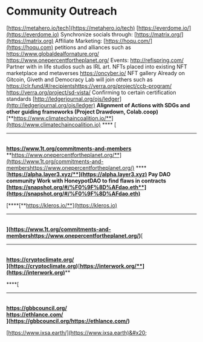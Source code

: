 # Community Outreach

[https://metahero.io/tech](https://metahero.io/tech) [https://everdome.io/](https://everdome.io) Synchronize socials through: [https://matrix.org/](https://matrix.org) Affiliate Marketing: [https://hoqu.com/](https://hoqu.com) petitions and alliances such as https://www.globaldealfornature.org/ https://www.onepercentfortheplanet.org/ Events: http://refispring.com/ Partner with in life studios such as IRL art. NFTs placed into existing NFT marketplace and metaverses https://oncyber.io/ NFT gallery Already on Gitcoin, Giveth and Democracy Lab will join others such as https://clr.fund/#/recipients​ https://verra.org/project/ccb-program/ https://verra.org/project/sd-vista/ Confirming to certain certification standards [http://ledgerjournal.org/ojs/ledger](http://ledgerjournal.org/ojs/ledger) **Alignment of Actions with SDGs and other guiding frameworks (Project Drawdown, Colab.coop)** [**https://www.climatechaincoalition.io/**](https://www.climatechaincoalition.io) **** [****\
**https://www.1t.org/commitments-and-members**\
**https://www.onepercentfortheplanet.org/**](https://www.1t.org/commitments-and-membershttps://www.onepercentfortheplanet.org/) **** [**https://alpha.layer3.xyz/**](https://alpha.layer3.xyz) **Pay DAO community Work with HoneypotDAO to find flaws in contracts** [**https://snapshot.org/#/%F0%9F%8D%AFdao.eth**](https://snapshot.org/#/%F0%9F%8D%AFdao.eth)****

[****[**https://kleros.io/**](https://kleros.io)****\
****](https://www.1t.org/commitments-and-membershttps://www.onepercentfortheplanet.org/)****[****\
**https://cryptoclimate.org/**\
****](https://cryptoclimate.org)****[**https://interwork.org/**](https://interwork.org)****

****[****\
**https://gbbcouncil.org/**\
**https://ethlance.com/**\
****](https://gbbcouncil.org/https://ethlance.com/)****

[https://www.ixsa.earth/](https://www.ixsa.earth)&#x20;
